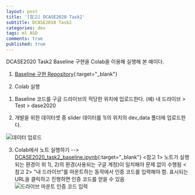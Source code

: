 ```yaml
---
layout: post
title: '[참고] DCASE2020 Task2'
subtitle: DCASE2010 Task2
categories: dev
tags: ml ASD
comments: true
published: true
---
```

DCASE2020 Task2 Baseline 구현을 Colab을 이용해 실행해 본 예이다.

1. [Baseline 구현 Repository](https://github.com/y-kawagu/dcase2020_task2_baseline){:target="_blank"}

2. Colab 실행

1) Baseline 코드를 구글 드라이브의 적당한 위치에 업로드한다. (예) 내 드라이브 > Test > dase2020

2) 개발을 위한 데이터셋 중 slider 데이터를 1)의 위치의 dev_data 폴더에 업로드한다.

![데이터 업로드](https://AIWithDaddy.github.io/assets/img/dev/ml/2021-04-02-dev-ml-dcase2020_2_1.jpg)

3) Colab에서 노트 실행하기 --> [DCASE2020_task2_baseline.ipynb](https://colab.research.google.com/github/AIWithDaddy/AIWithDaddy.github.io/blob/master/code/DCASE2020_task2_baseline.ipynb){:target="_blank"}
<참고 1> 노트가 실행되는 환경이 위 1), 2)의 환경(사용되는 구글 계정)이 일치해야 문제 없이 수행됨
<참고 2> "내 드라이브"를 마운트하는 동작에서 인증 코드를 입력해야 함. 표시되는 URL을 클릭하고 진행하면 인증 코드를 얻을 수 있음
![드라이브 마운트 인증 코드 입력](https://AIWithDaddy.github.io/assets/img/dev/ml/2021-04-02-dev-ml-dcase2020_2_2.jpg)